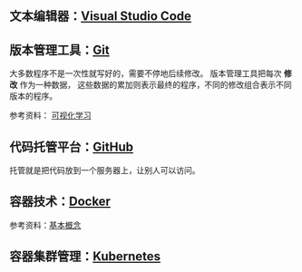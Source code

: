 <script setup>
    import Bilibili from '~/components/bilibili.vue'
</script>

## 文本编辑器：[Visual Studio Code](https://code.visualstudio.com/)

## 版本管理工具：[Git](https://git-scm.com/docs)

大多数程序不是一次性就写好的，需要不停地后续修改。
版本管理工具把每次 **修改** 作为一种数据，
这些数据的累加则表示最终的程序，不同的修改组合表示不同版本的程序。

参考资料：
[可视化学习](https://learngitbranching.js.org/?locale=zh_CN)

## 代码托管平台：[GitHub](https://docs.github.com/)

托管就是把代码放到一个服务器上，让别人可以访问。

## 容器技术：[Docker](https://docs.docker.com/)

<Bilibili bvid="BV1VTruYsEYg" />

参考资料：[基本概念](https://docs.docker.com/build/concepts/overview/)

## 容器集群管理：[Kubernetes](https://kubernetes.io/docs/)
